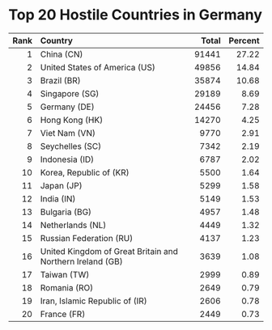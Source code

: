# Top 20 Hostile Countries in Germany

| Rank | Country | Total | Percent |
| ---: | :------ | ----: | ------: |
| 1 | China (CN) | 91441 | 27.22 |
| 2 | United States of America (US) | 49856 | 14.84 |
| 3 | Brazil (BR) | 35874 | 10.68 |
| 4 | Singapore (SG) | 29189 | 8.69 |
| 5 | Germany (DE) | 24456 | 7.28 |
| 6 | Hong Kong (HK) | 14270 | 4.25 |
| 7 | Viet Nam (VN) | 9770 | 2.91 |
| 8 | Seychelles (SC) | 7342 | 2.19 |
| 9 | Indonesia (ID) | 6787 | 2.02 |
| 10 | Korea, Republic of (KR) | 5500 | 1.64 |
| 11 | Japan (JP) | 5299 | 1.58 |
| 12 | India (IN) | 5149 | 1.53 |
| 13 | Bulgaria (BG) | 4957 | 1.48 |
| 14 | Netherlands (NL) | 4449 | 1.32 |
| 15 | Russian Federation (RU) | 4137 | 1.23 |
| 16 | United Kingdom of Great Britain and Northern Ireland (GB) | 3639 | 1.08 |
| 17 | Taiwan (TW) | 2999 | 0.89 |
| 18 | Romania (RO) | 2649 | 0.79 |
| 19 | Iran, Islamic Republic of (IR) | 2606 | 0.78 |
| 20 | France (FR) | 2449 | 0.73 |
